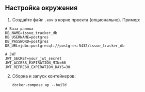 ## Настройка окружения

1. Создайте файл `.env` в корне проекта (опционально). Пример:

```dotenv
# База данных
DB_NAME=issue_tracker_db
DB_USERNAME=postgres
DB_PASSWORD=postgres
DB_URL=jdbc:postgresql://postgres:5432/issue_tracker_db

# JWT
JWT_SECRET=your_jwt_secret
JWT_ACCESS_EXPIRATION_MIN=60
JWT_REFRESH_EXPIRATION_DAYS=30
```

2. Сборка и запуск контейнеров:
    ``` 
   docker-compose up --build
    ```

